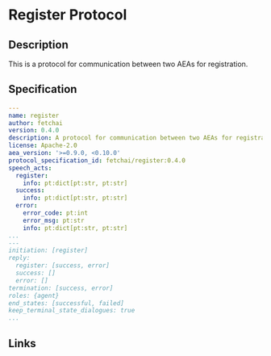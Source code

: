 # Register Protocol

## Description

This is a protocol for communication between two AEAs for registration.

## Specification

```yaml
---
name: register
author: fetchai
version: 0.4.0
description: A protocol for communication between two AEAs for registration.
license: Apache-2.0
aea_version: '>=0.9.0, <0.10.0'
protocol_specification_id: fetchai/register:0.4.0
speech_acts:
  register:
    info: pt:dict[pt:str, pt:str]
  success:
    info: pt:dict[pt:str, pt:str]
  error:
    error_code: pt:int
    error_msg: pt:str
    info: pt:dict[pt:str, pt:str]
...
---
initiation: [register]
reply:
  register: [success, error]
  success: []
  error: []
termination: [success, error]
roles: {agent}
end_states: [successful, failed]
keep_terminal_state_dialogues: true
...
```

## Links
